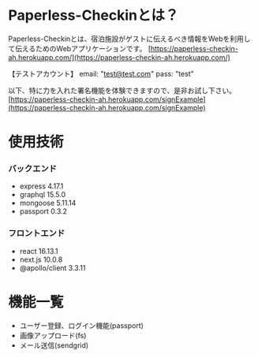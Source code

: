 # Paperless-Checkinとは？

Paperless-Checkinとは、宿泊施設がゲストに伝えるべき情報をWebを利用して伝えるためのWebアプリケーションです。
[https://paperless-checkin-ah.herokuapp.com/](https://paperless-checkin-ah.herokuapp.com/)

【テストアカウント】
email: "test@test.com"
pass: "test"

以下、特に力を入れた署名機能を体験できますので、是非お試し下さい。
[https://paperless-checkin-ah.herokuapp.com/signExample](https://paperless-checkin-ah.herokuapp.com/signExample)

# 使用技術

### バックエンド
- express 4.17.1
- graphql 15.5.0
- mongoose 5.11.14
- passport 0.3.2

### フロントエンド
- react 16.13.1
- next.js 10.0.8
- @apollo/client 3.3.11

# 機能一覧
- ユーザー登録、ログイン機能(passport)
- 画像アップロード(fs)
- メール送信(sendgrid)


